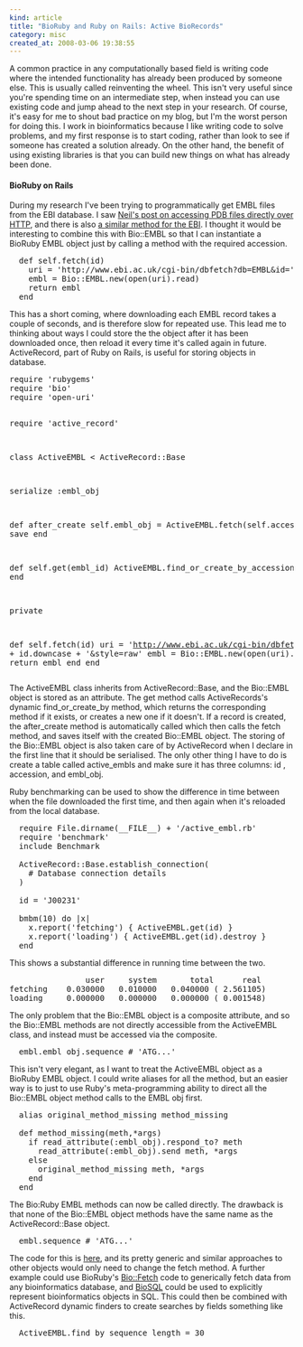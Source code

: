 ```yaml
--- 
kind: article
title: "BioRuby and Ruby on Rails: Active BioRecords"
category: misc
created_at: 2008-03-06 19:38:55
---
```

A common practice in any computationally based field is writing code where the intended functionality has already been produced by someone else. This is usually called reinventing the wheel. This isn't very useful since you're spending time on an intermediate step, when instead you can use existing code and jump ahead to the next step in your research. Of course, it's easy for me to shout bad practice on my blog, but I'm the worst person for doing this. I work in bioinformatics because I like writing code to solve problems, and my first response is to start coding, rather than look to see if someone has created a solution already. On the other hand, the benefit of using existing libraries is that you can build new things on what has already been done.

<!--more-->
<h4>BioRuby on Rails</h4>
During my research I've been trying to programmatically get EMBL files from the EBI database. I saw <a href="http://nsaunders.wordpress.com/2008/01/14/rapid-command-line-access-to-the-pdb/">Neil's post on accessing PDB files directly over HTTP</a>, and there is also <a href="http://www.ebi.ac.uk/cgi-bin/dbfetch">a similar method for the EBI</a>. I thought it would be interesting to combine this with Bio::EMBL so that I can instantiate a BioRuby EMBL object just by calling a method with the required accession.
<pre lang="ruby">
  def self.fetch(id)
    uri = 'http://www.ebi.ac.uk/cgi-bin/dbfetch?db=EMBL&amp;id=' + id.downcase + '&amp;style=raw'
    embl = Bio::EMBL.new(open(uri).read)
    return embl
  end</pre>
This has a short coming, where downloading each EMBL record takes a couple of seconds, and is therefore slow for repeated use. This lead me to thinking about ways I could store the the object after it has been downloaded once, then reload it every time it's called again in future. ActiveRecord, part of Ruby on Rails, is useful for storing objects in database.
<pre lang="ruby">
require 'rubygems'
require 'bio'
require 'open-uri'

require 'active_record'

class ActiveEMBL &lt; ActiveRecord::Base

  serialize :embl_obj

  def after_create
    self.embl_obj = ActiveEMBL.fetch(self.accession)
    save
  end

  def self.get(embl_id)
    ActiveEMBL.find_or_create_by_accession(embl_id)
  end

  private

  def self.fetch(id)
    uri = 'http://www.ebi.ac.uk/cgi-bin/dbfetch?db=EMBL&amp;id=' + id.downcase + '&amp;style=raw'
    embl = Bio::EMBL.new(open(uri).read)
    return embl
  end
end</pre>
The ActiveEMBL class inherits from ActiveRecord::Base, and the Bio::EMBL object is stored as an attribute. The get method calls ActiveRecords's dynamic find_or_create_by method, which returns the corresponding method if it exists, or creates a new one if it doesn't. If a record is created, the after_create method is automatically called which then calls the fetch method, and saves itself with the created Bio::EMBL object. The storing of the Bio::EMBL object is also taken care of by ActiveRecord when I declare in the first line that it should be serialised. The only other thing I have to do is create a table called active_embls and make sure it has three columns: id , accession, and embl_obj.

Ruby benchmarking can be used to show the difference in time between when the file downloaded the first time, and then again when it's reloaded from the local database.
<pre lang="ruby">
  require File.dirname(__FILE__) + '/active_embl.rb'
  require 'benchmark'
  include Benchmark

  ActiveRecord::Base.establish_connection(
    # Database connection details
  )

  id = 'J00231'

  bmbm(10) do |x|
    x.report('fetching') { ActiveEMBL.get(id) }
    x.report('loading') { ActiveEMBL.get(id).destroy }
  end</pre>
This shows a substantial difference in running time between the two.
<pre>
                user     system       total      real
fetching    0.030000   0.010000   0.040000 ( 2.561105)
loading     0.000000   0.000000   0.000000 ( 0.001548)</pre>
The only problem that the Bio::EMBL object is a composite attribute, and so the Bio::EMBL methods are not directly accessible from the ActiveEMBL class, and instead must be accessed via the composite.
<pre lang="ruby">
  embl.embl_obj.sequence # 'ATG...'</pre>
This isn't very elegant, as I want to treat the ActiveEMBL object as a BioRuby EMBL object. I could write aliases for all the method, but an easier way is to just to use Ruby's meta-programming ability to direct all the Bio::EMBL object method calls to the EMBL obj first.
<pre lang="ruby">
  alias original_method_missing method_missing

  def method_missing(meth,*args)
    if read_attribute(:embl_obj).respond_to? meth
      read_attribute(:embl_obj).send meth, *args
    else
      original_method_missing meth, *args
    end
  end</pre>
The Bio:Ruby EMBL methods can now be called directly. The drawback is that none of the Bio::EMBL object methods have the same name as the ActiveRecord::Base object.
<pre lang="ruby">
  embl.sequence # 'ATG...'</pre>
The code for this is <a href="http://www.bioinformaticszen.com/wp-content/uploads/2008/03/active_embl.rb.txt">here</a>, and its pretty generic and similar approaches to other objects would only need to change the fetch method. A further example could use BioRuby's <a href="http://bioruby.org/rdoc/classes/Bio/Fetch.html">Bio::Fetch</a> code to generically fetch data from any bioinformatics database, and <a href="http://biosql.org/wiki/Main_Page">BioSQL</a> could be used to explicitly represent bioinformatics objects in SQL. This could then be combined with ActiveRecord dynamic finders to create searches by fields something like this.
<pre lang="ruby">
  ActiveEMBL.find_by_sequence_length = 30</pre>
